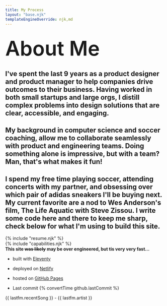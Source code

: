 ```yaml
---
title: My Process
layout: "base.njk"
templateEngineOverride: njk,md
---
```

<div class="fade-in about">
    <!-- <img src="/assets/profile-thumb.png" alt="Personal Photo Small" width=250 height=250> -->
    <!-- <img src="/assets/headshot.jpg" alt="Personal Photo Small" width=300 style="border-radius:1rem;"> -->
    <div class="top">
        <div class="headshot">&nbsp;</div>
        <h1 style="font-size:4rem; font-weight: 600; margin:0;">About Me</h1>
        <h2>
            I've spent the last 9 years as a product designer and product manager to help companies drive outcomes to their business. Having worked in both small startups and large orgs, I distill complex problems into design solutions that are clear, accessible, and engaging.
        </h2>
        <h2>
            My background in computer science and soccer coaching, allow me to collaborate seamlessly with product and engineering teams. Doing something alone is impressive, but with a team? Man, that's what makes it fun! 
        </h2>
        <h2>
            I spend my free time playing soccer, attending concerts with my partner, and obsessing over which pair of adidas sneakers I'll be buying next. My current favorite are a nod to Wes Anderson's film, The Life Aquatic with Steve Zissou. I write some code here and there to keep me sharp, check below for what I'm using to build this site.
        </h2>
    </div>

<section class="fade-in">
{% include "resume.njk" %}
</section>

<section class="fade-in">
{% include "capabilities.njk" %}
</section>

<section>
<b>This site <strike>was likely</strike> <b>may</b> be over engineered, but tis very very fast...</b>

- built with <a href="https://www.11ty.dev/" target="_blank">Eleventy</a>

- deployed on <a href="https://www.netlify.com/" target="_blank">Netlify</a> 

- hosted on <a href="https://pages.github.com/" target="_blank">GitHub Pages</a>    

- Last commit {% convertTime github.lastCommit %}
</section>
<section>
<div class="now-playing">
    <div class="icon">
        <span></span>
        <span></span>
        <span></span>
    </div>
{{ lastfm.recentSong }} - {{ lastfm.artist }}
</div>
</section>